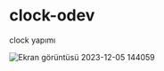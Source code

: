 # clock-odev
clock yapımı

![Ekran görüntüsü 2023-12-05 144059](https://github.com/Ekrem-Yilmaz/clock-odev/assets/142319046/7dc867af-816e-4c85-9c68-67e68c92d0d0)
